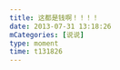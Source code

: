 ```yaml
---
title: 这都是钱啊！！！！
date: 2013-07-31 13:18:26
mCategories: [说说]
type: moment
time: t131826
---
```


<div id="pics-20130731131826"></div>

<script src="/lib/moment/pics.js"></script>
<script>
var data = [
    {"link": "2013-07-31_000000.jpeg", "type": "shuoshuo"}
];
picsRender(data, "pics-20130731131826");
</script>
